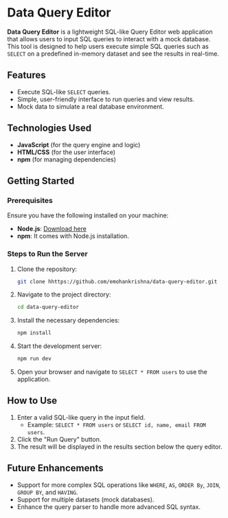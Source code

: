 # Data Query Editor

**Data Query Editor** is a lightweight SQL-like Query Editor web application that allows users to input SQL queries to interact with a mock database. This tool is designed to help users execute simple SQL queries such as `SELECT` on a predefined in-memory dataset and see the results in real-time.

## Features

- Execute SQL-like `SELECT` queries.
- Simple, user-friendly interface to run queries and view results.
- Mock data to simulate a real database environment.

## Technologies Used

- **JavaScript** (for the query engine and logic)
- **HTML/CSS** (for the user interface)
- **npm** (for managing dependencies)

## Getting Started

### Prerequisites

Ensure you have the following installed on your machine:
- **Node.js**: [Download here](https://nodejs.org/)
- **npm**: It comes with Node.js installation.

### Steps to Run the Server

1. Clone the repository:

    ```bash
    git clone hhttps://github.com/emohankrishna/data-query-editor.git
    ```

2. Navigate to the project directory:

    ```bash
    cd data-query-editor
    ```

3. Install the necessary dependencies:

    ```bash
    npm install
    ```

4. Start the development server:

    ```bash
    npm run dev
    ```

5. Open your browser and navigate to `SELECT * FROM users` to use the application.

## How to Use

1. Enter a valid SQL-like query in the input field. 
   - Example: `SELECT * FROM users` or `SELECT id, name, email FROM users`.
2. Click the "Run Query" button.
3. The result will be displayed in the results section below the query editor.

## Future Enhancements

- Support for more complex SQL operations like `WHERE`, `AS`, `ORDER By`, `JOIN`, `GROUP BY`, and `HAVING`.
- Support for multiple datasets (mock databases).
- Enhance the query parser to handle more advanced SQL syntax.
